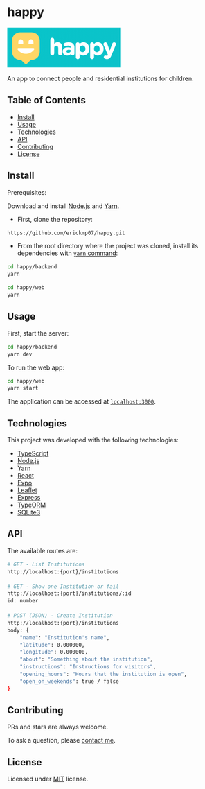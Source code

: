 # happy

![banner](./web/src/assets/images/banner.png)

An app to connect people and residential institutions for children.

## Table of Contents

- [Install](#install)
- [Usage](#usage)
- [Technologies](#technologies)
- [API](#api)
- [Contributing](#contributing)
- [License](#license)

## Install

Prerequisites:

Download and install [Node.js](https://nodejs.org/en/download/) and [Yarn](https://classic.yarnpkg.com/en/docs/install/).

- First, clone the repository:
```bash
https://github.com/erickmp07/happy.git
```

- From the root directory where the project was cloned, install its dependencies with [`yarn` command](https://classic.yarnpkg.com/en/docs/usage):
```bash
cd happy/backend
yarn
```

```bash
cd happy/web
yarn
```

## Usage

First, start the server:
```bash
cd happy/backend
yarn dev
```

To run the web app:
```bash
cd happy/web
yarn start
```

The application can be accessed at [`localhost:3000`](http://localhost:3000).

## Technologies

This project was developed with the following technologies:

- [TypeScript](https://www.typescriptlang.org/)
- [Node.js](https://nodejs.org)
- [Yarn](https://yarnpkg.com/)
- [React](https://reactjs.org/)
- [Expo](https://docs.expo.io/)
- [Leaflet](https://leafletjs.com/)
- [Express](https://expressjs.com/)
- [TypeORM](https://typeorm.io/#/)
- [SQLite3](https://sqlite.org)

## API

The available routes are:

```bash
# GET - List Institutions
http://localhost:{port}/institutions

# GET - Show one Institution or fail
http://localhost:{port}/institutions/:id
id: number

# POST (JSON) - Create Institution
http://localhost:{port}/institutions
body: {
    "name": "Institution's name",
	"latitude": 0.000000,
	"longitude": 0.000000,
	"about": "Something about the institution",
	"instructions": "Instructions for visitors",
	"opening_hours": "Hours that the institution is open",
	"open_on_weekends": true / false
}
```

## Contributing

PRs and stars are always welcome.

To ask a question, please [contact me](mailto:erimacedo_92@hotmail.com).

## License

Licensed under [MIT](LICENSE) license.